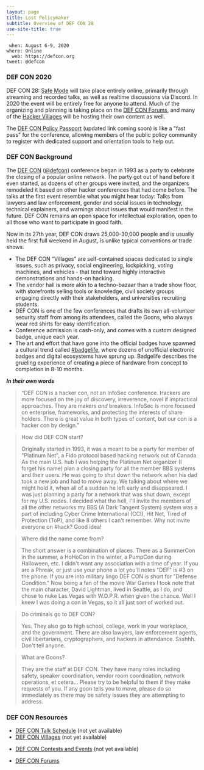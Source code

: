 ```yaml
---
layout: page
title: Lost Policymaker
subtitle: Overview of DEF CON 28
use-site-title: true
---
```


```
 when: August 6-9, 2020
where: Online
  web: https://defcon.org
tweet: @defcon
```

### DEF CON 2020
DEF CON 28: [Safe Mode](https://www.defcon.org/html/defcon-safemode/dc-safemode-faq.html) will take place entirely online, primarily through streaming and recorded talks, as well as realtime discussions via Discord. In 2020 the event will be entirely free for anyone to attend. Much of the organizing and planning is taking place on the [DEF CON Forums](https://forum.defcon.org/node/231980), and many of the [Hacker Villages](villages) will be hosting their own content as well.

The [DEF CON Policy Passport](#) (updated link coming soon) is like a "fast pass" for the conference, allowing members of the public policy community to register with dedicated support and orientation tools to help out.

### DEF CON Background
The [DEF CON](https://defcon.org) ([@defcon](https://twitter.com/defcon)) conference began in 1993 as a party to celebrate the closing of a popular online network. The party got out of hand before it even started, as dozens of other groups were invited, and the organizers remodeled it based on other hacker conferences that had come before. The talks at the first event resemble what you might hear today: Talks from lawyers and law enforcement, gender and social issues in technology, technical explainers, and warnings about issues that would manifest in the future. DEF CON remains an open space for intellectual exploration, open to all those who want to participate in good faith.

Now in its 27th year, DEF CON draws 25,000-30,000 people and is usually held the first full weekend in August, is unlike typical conventions or trade shows.

 * The DEF CON “Villages” are self-contained spaces dedicated to single issues, such as privacy, social engineering, lockpicking, voting machines, and vehicles - that tend toward highly interactive demonstrations and hands-on hacking.
 * The vendor hall is more akin to a techno-bazaar than a trade show floor, with storefronts selling tools or knowledge, civil society groups engaging directly with their stakeholders, and universities recruiting students.
 * DEF CON is one of the few conferences that drafts its own all-volunteer security staff from among its attendees, called the Goons, who always wear red shirts for easy identification.
 * Conference admission is cash-only, and comes with a custom designed badge, unique each year.
 * The art and effort that have gone into the official badges have spawned a cultural trend called <a href="https://twitter.com/hashtag/badgelife">#badgelife</a>, where dozens of unofficial electronic badges and digital ecosystems have sprung up. Badgelife describes the grueling experience of creating a piece of hardware from concept to completion in 8-10 months.

***In their own words***
>“DEF CON is a hacker con, not an InfoSec conference. Hackers are more focused on the joy of discovery, irreverence, novel if impractical approaches. They are makers *and* breakers. InfoSec is more focused on enterprise, frameworks, and protecting the interests of share holders. There is great value in both types of content, but our con is a hacker con by design.”

>How did DEF CON start?
>
>Originally started in 1993, it was a meant to be a party for member of "Platinum Net", a Fido protocol based hacking network out of Canada. As the main U.S. hub I was helping the Platinum Net organizer (I forget his name) plan a closing party for all the member BBS systems and their users. He was going to shut down the network when his dad took a new job and had to move away. We talking about where we might hold it, when all of a sudden he left early and disappeared. I was just planning a party for a network that was shut down, except for my U.S. nodes. I decided what the hell, I'll invite the members of all the other networks my BBS (A Dark Tangent System) system was a part of including Cyber Crime International (CCI), Hit Net, Tired of Protection (ToP), and like 8 others I can't remember. Why not invite everyone on #hack? Good idea!

>Where did the name come from?
>
>The short answer is a combination of places. There as a SummerCon in the summer, a HoHoCon in the winter, a PumpCon during Halloween, etc. I didn't want any association with a time of year. If you are a Phreak, or just use your phone a lot you'll notes "DEF" is #3 on the phone. If you are into military lingo DEF CON is short for "Defense Condition." Now being a fan of the movie War Games I took note that the main character, David Lightman, lived in Seattle, as I do, and chose to nuke Las Vegas with W.O.P.R. when given the chance. Well I knew I was doing a con in Vegas, so it all just sort of worked out.

>Do criminals go to DEF CON?
>
>Yes. They also go to high school, college, work in your workplace, and the government. There are also lawyers, law enforcement agents, civil libertarians, cryptographers, and hackers in attendance. Ssshhh. Don't tell anyone.

>What are Goons?
>
>They are the staff at DEF CON. They have many roles including safety, speaker coordination, vendor room coordination, network operations, et cetera... Please try to be helpful to them if they make requests of you. If any goon tells you to move, please do so immediately as there may be safety issues they are attempting to address.

### DEF CON Resources
* [DEF CON Talk Schedule](#) (not yet available)
* [DEF CON Villages](#) (not yet available)
<!-- * [Official DEF CON Parties](https://www.defcon.org/html/defcon-27/dc-27-parties.html) !-->
* [DEF CON Contests and Events](#) (not yet available)
<!-- * [DEF CON Maps](https://www.defcon.org/html/defcon-27/dc-27-venue.html) !-->
* [DEF CON Forums](https://forum.defcon.org/node/231980)
